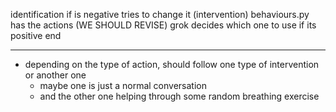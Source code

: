 identification 
    if is negative
        tries to change it (intervention)
            behaviours.py has the actions (WE SHOULD REVISE)
            grok decides which one to use
    if its positive
        end 

-----
- depending on the type of action, should follow one type of intervention or another one
    - maybe one is just a normal conversation
    - and the other one helping through some random breathing exercise
    